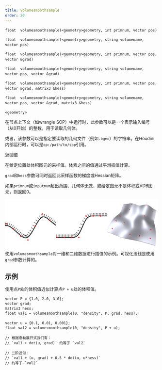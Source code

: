 ```yaml
---
title: volumesmoothsample
order: 20
---
```

`float  volumesmoothsample(<geometry>geometry, int primnum, vector pos)`

`float  volumesmoothsample(<geometry>geometry, string volumename, vector pos)`

`float  volumesmoothsample(<geometry>geometry, int primnum, vector pos, vector &grad)`

`float  volumesmoothsample(<geometry>geometry, string volumename, vector pos, vector &grad)`

`float  volumesmoothsample(<geometry>geometry, int primnum, vector pos, vector &grad, matrix3 &hess)`

`float  volumesmoothsample(<geometry>geometry, string volumename, vector pos, vector &grad, matrix3 &hess)`

`<geometry>`

在节点上下文（如wrangle SOP）中运行时，此参数可以是一个表示输入编号（从0开始）的整数，用于读取几何体。

或者，该参数可以是指定要读取的几何文件（例如`.bgeo`）的字符串。在Houdini内部运行时，可以是`op:/path/to/sop`引用。

返回值

在给定位置处体积图元的采样值。体素之间的值通过平滑插值计算。

`grad`和`hess`参数可同时返回此采样函数的梯度或Hessian矩阵。

如果`primnum`或`inputnum`超出范围、几何体无效，或给定图元不是体积或VDB图元，则返回0。

![](../_static/vex/volumesmoothsample.png)
使用`volumesmoothsample`对一维和二维数据进行插值的示例。可视化法线是使用`grad`参数计算的。

## 示例

使用点`P`处的体积值近似计算点`P + u`处的体积值。

```vex
vector P = {1.0, 2.0, 3.0};
vector grad;
matrix3 hess;
float val1 = volumesmoothsample(0, "density", P, grad, hess);

vector u = {0.1, 0.01, 0.001};
float val2 = volumesmoothsample(0, "density", P + u);

// 根据泰勒展开式我们有：
// `val1 + dot(u, grad)` 约等于 `val2`

// 二阶近似：
// `val1 + (u, grad) + 0.5 * dot(u, u*hess)`
// 约等于 `val2`

```
